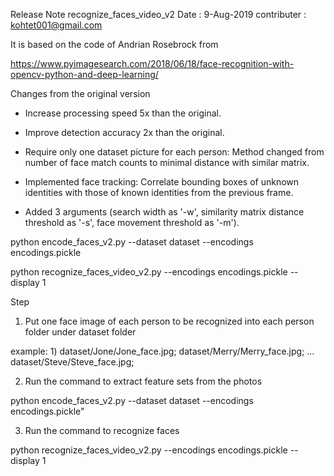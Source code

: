 Release Note recognize_faces_video_v2
Date		    : 9-Aug-2019
contributer	: kohtet001@gmail.com

It is based on the code of Andrian Rosebrock from 

https://www.pyimagesearch.com/2018/06/18/face-recognition-with-opencv-python-and-deep-learning/

Changes from the original version

- Increase processing speed 5x than the original.

- Improve detection accuracy 2x than the original.

- Require only one dataset picture for each person: Method changed from number of face match counts to minimal distance with similar matrix.

- Implemented face tracking: Correlate bounding boxes of unknown identities with those of known identities from the previous frame.

- Added 3 arguments (search width as '-w', similarity matrix distance threshold as '-s', face movement threshold as '-m').

python encode_faces_v2.py --dataset dataset --encodings encodings.pickle

python recognize_faces_video_v2.py --encodings encodings.pickle --display 1

Step

1) Put one face image of each person to be recognized into each person folder under dataset folder

  example: 1) dataset/Jone/Jone_face.jpg; dataset/Merry/Merry_face.jpg; ... dataset/Steve/Steve_face.jpg;
  
2) Run the command to extract feature sets from the photos

  python encode_faces_v2.py --dataset dataset --encodings encodings.pickle" 
  
3) Run the command to recognize faces

  python recognize_faces_video_v2.py --encodings encodings.pickle --display 1
